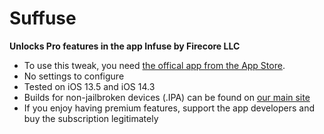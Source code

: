 # Suffuse
**Unlocks Pro features in the app Infuse by Firecore LLC**
* To use this tweak, you need [the offical app from the App Store](https://apps.apple.com/us/app/infuse-7/id1136220934).
* No settings to configure
* Tested on iOS 13.5 and iOS 14.3
* Builds for non-jailbroken devices (.IPA) can be found on [our main site](https://suffuse-team.github.io)
* If you enjoy having premium features, support the app developers and buy the subscription legitimately